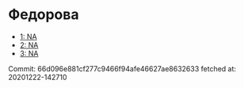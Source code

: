 # Федорова
- [1: NA](1.md)
- [2: NA](2.md)
- [3: NA](3.md)

Commit: 66d096e881cf277c9466f94afe46627ae8632633
 fetched at: 20201222-142710
